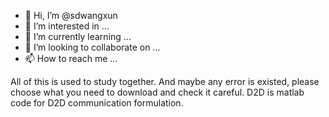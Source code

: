 - 👋 Hi, I’m @sdwangxun
- 👀 I’m interested in ...
- 🌱 I’m currently learning ...
- 💞️ I’m looking to collaborate on ...
- 📫 How to reach me ...

All of this is used to study together. And maybe any error is existed, please choose what you need to download and check it careful. 
D2D is matlab code for D2D communication formulation.

